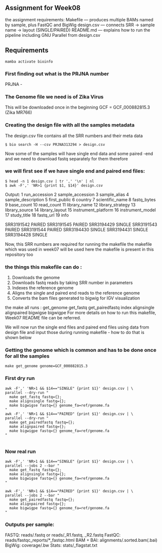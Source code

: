 ## Assignment for Week08 
the assignment requirements:
Makefile — produces multiple BAMs named by sample, plus FastQC and BigWig
design.csv — connects SRR → sample name → layout (SINGLE/PAIRED)
README.md — explains how to run the pipeline including GNU Parallel from design.csv

## Requirements
```
mamba activate bioinfo
```

### First finding out what is the PRJNA number 
PRJNA - 

### The Genome file we need is of Zika Virus 
This will be downloaded once in the beginning 
GCF = GCF_000882815.3 (Zika MR766)

### Creating the design file with all the samples metadata 
The design.csv file contains all the SRR numbers and their meta data
```
$ bio search -H --csv PRJNA313294 > design.csv
```
Now some of the samples will have single end data and some paired -end and we need to download fastq separately for them therefore 
### we will first see if we have single end and paired end files: 
```
$ head -n 1 design.csv | tr ',' '\n' | nl
$ awk -F',' 'NR>1 {print $1, $14}' design.csv 
```
Output: 
     1	run_accession
     2	sample_accession
     3	sample_alias
     4	sample_description
     5	first_public
     6	country
     7	scientific_name
     8	fastq_bytes
     9	base_count
    10	read_count
    11	library_name
    12	library_strategy
    13	library_source
    14	library_layout
    15	instrument_platform
    16	instrument_model
    17	study_title
    18	fastq_url
    19	info

SRR3191542 PAIRED
SRR3191545 PAIRED
SRR3194429 SINGLE
SRR3191543 PAIRED
SRR3191544 PAIRED
SRR3194430 SINGLE
SRR3194431 SINGLE
SRR3194428 SINGLE


Now, this SRR numbers are required for running the makefile 
the makefile which was used in week07 will be used here 
the makefile is present in this repository too 
### the things this makefile can do : 
1. Downloads the genome 
2. Downloads fastq reads by taking SRR number in parameters
3. Indexes the reference genome
4. Aligns the single and paired end reads to the reference genome
5. Converts the bam files generated to bigwig for IGV visualization

the make all runs :  get_genome	get_fastq get_pairedfastq index alignsingle alignpaired bigwigse bigwigpe
For more details on how to run this makefile, Week07 README file can be referred. 

We will now run the single end files and paired end files using data from design file and input those during running makefile - how to do that is shown below

### Getting the genome which is common and has to be done once for all the samples 
```
make get_genome genome=GCF_000882815.3
```

### First dry run 
```
awk -F',' 'NR>1 && $14=="SINGLE" {print $1}' design.csv | \
parallel --dry-run "
  make get_fastq fastq={};
  make alignsingle fastq={};
  make bigwigse fastq={} genome_fa=ref/genome.fa
"
awk -F',' 'NR>1 && $14=="PAIRED" {print $1}' design.csv | \
parallel --dry-run "
  make get_pairedfastq fastq={};
  make alignpaired fastq={};
  make bigwigpe fastq={} genome_fa=ref/genome.fa
"


```
### Now real run 
```
awk -F',' 'NR>1 && $14=="SINGLE" {print $1}' design.csv | \
parallel --jobs 2 --bar "
  make get_fastq fastq={};
  make alignsingle fastq={};
  make bigwigse fastq={} genome_fa=ref/genome.fa
"

awk -F',' 'NR>1 && $14=="PAIRED" {print $1}' design.csv | \
parallel --jobs 2 --bar "
  make get_pairedfastq fastq={};
  make alignpaired fastq={};
  make bigwigpe fastq={} genome_fa=ref/genome.fa
"

```
### Outputs per sample:
FASTQ: reads/<sample>.fastq or reads/<sample>_R1.fastq, _R2.fastq
FastQC: reads/fastqc_reports/*_fastqc.html
BAM + BAI: alignments/<sample>.sorted.bam(.bai)
BigWig: coverage/<sample>.bw
Stats: stats/<sample>_flagstat.txt